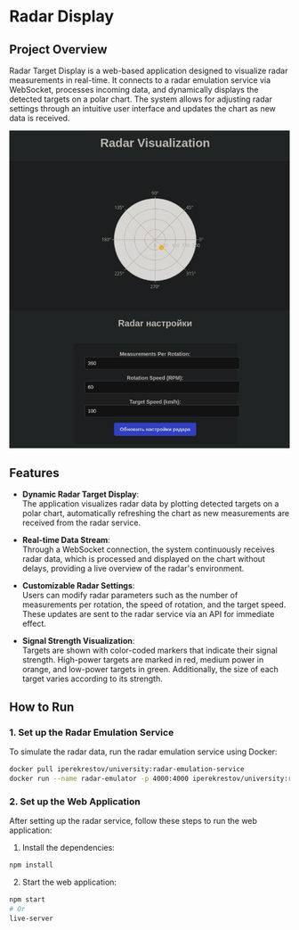 # Radar Display

## Project Overview
Radar Target Display is a web-based application designed to visualize radar measurements in real-time. It connects to a radar emulation service via WebSocket, processes incoming data, and dynamically displays the detected targets on a polar chart. The system allows for adjusting radar settings through an intuitive user interface and updates the chart as new data is received.

![Radar Display](image.png)
## Features

- **Dynamic Radar Target Display**:  
  The application visualizes radar data by plotting detected targets on a polar chart, automatically refreshing the chart as new measurements are received from the radar service.

- **Real-time Data Stream**:  
  Through a WebSocket connection, the system continuously receives radar data, which is processed and displayed on the chart without delays, providing a live overview of the radar's environment.

- **Customizable Radar Settings**:  
  Users can modify radar parameters such as the number of measurements per rotation, the speed of rotation, and the target speed. These updates are sent to the radar service via an API for immediate effect.

- **Signal Strength Visualization**:  
  Targets are shown with color-coded markers that indicate their signal strength. High-power targets are marked in red, medium power in orange, and low-power targets in green. Additionally, the size of each target varies according to its strength.

## How to Run

### 1. Set up the Radar Emulation Service
To simulate the radar data, run the radar emulation service using Docker:

```bash
docker pull iperekrestov/university:radar-emulation-service
docker run --name radar-emulator -p 4000:4000 iperekrestov/university:radar-emulation-service
```

### 2. Set up the Web Application
After setting up the radar service, follow these steps to run the web application:

1. Install the dependencies:

```bash
npm install
```

2. Start the web application:

```bash
npm start
# Or
live-server
```